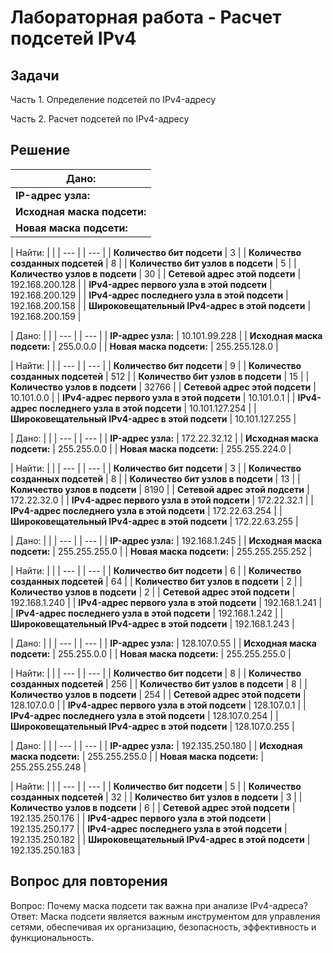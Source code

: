 # Лабораторная работа - Расчет подсетей IPv4

## Задачи

Часть 1. Определение подсетей по IPv4-адресу

Часть 2. Расчет подсетей по IPv4-адресу

## Решение

| Дано: |
| --- |
| **IP-адрес узла:** | 192.168.200.139 |
| **Исходная маска подсети:** | 255.255.255.0 |
| **Новая маска подсети:** | 255.255.255.224 |

| Найти: |     |
| --- |     | --- |
| **Количество бит подсети** | 3   |
| **Количество созданных подсетей** | 8   |
| **Количество бит узлов в подсети** | 5   |
| **Количество узлов в подсети** | 30  |
| **Сетевой адрес этой подсети** | 192.168.200.128 |
| **IPv4-адрес первого узла в этой подсети** | 192.168.200.129 |
| **IPv4-адрес последнего узла в этой подсети** | 192.168.200.158 |
| **Широковещательный IPv4-адрес в этой подсети** | 192.168.200.159 |

| Дано: |     |
| --- |     | --- |
| **IP-адрес узла:** | 10.101.99.228 |
| **Исходная маска подсети:** | 255.0.0.0 |
| **Новая маска подсети:** | 255.255.128.0 |

| Найти: |     |
| --- |     | --- |
| **Количество бит подсети** | 9   |
| **Количество созданных подсетей** | 512 |
| **Количество бит узлов в подсети** | 15  |
| **Количество узлов в подсети** | 32766 |
| **Сетевой адрес этой подсети** | 10.101.0.0 |
| **IPv4-адрес первого узла в этой подсети** | 10.101.0.1 |
| **IPv4-адрес последнего узла в этой подсети** | 10.101.127.254 |
| **Широковещательный IPv4-адрес в этой подсети** | 10.101.127.255 |

| Дано: |     |
| --- |     | --- |
| **IP-адрес узла:** | 172.22.32.12 |
| **Исходная маска подсети:** | 255.255.0.0 |
| **Новая маска подсети:** | 255.255.224.0 |

| Найти: |     |
| --- |     | --- |
| **Количество бит подсети** | 3   |
| **Количество созданных подсетей** | 8   |
| **Количество бит узлов в подсети** | 13  |
| **Количество узлов в подсети** | 8190 |
| **Сетевой адрес этой подсети** | 172.22.32.0 |
| **IPv4-адрес первого узла в этой подсети** | 172.22.32.1 |
| **IPv4-адрес последнего узла в этой подсети** | 172.22.63.254 |
| **Широковещательный IPv4-адрес в этой подсети** | 172.22.63.255 |

| Дано: |     |
| --- |     | --- |
| **IP-адрес узла:** | 192.168.1.245 |
| **Исходная маска подсети:** | 255.255.255.0 |
| **Новая маска подсети:** | 255.255.255.252 |

| Найти: |     |
| --- |     | --- |
| **Количество бит подсети** | 6   |
| **Количество созданных подсетей** | 64  |
| **Количество бит узлов в подсети** | 2   |
| **Количество узлов в подсети** | 2   |
| **Сетевой адрес этой подсети** | 192.168.1.240 |
| **IPv4-адрес первого узла в этой подсети** | 192.168.1.241 |
| **IPv4-адрес последнего узла в этой подсети** | 192.168.1.242 |
| **Широковещательный IPv4-адрес в этой подсети** | 192.168.1.243 |

| Дано: |     |
| --- |     | --- |
| **IP-адрес узла:** | 128.107.0.55 |
| **Исходная маска подсети:** | 255.255.0.0 |
| **Новая маска подсети:** | 255.255.255.0 |

| Найти: |     |
| --- |     | --- |
| **Количество бит подсети** | 8   |
| **Количество созданных подсетей** | 256 |
| **Количество бит узлов в подсети** | 8   |
| **Количество узлов в подсети** | 254 |
| **Сетевой адрес этой подсети** | 128.107.0.0 |
| **IPv4-адрес первого узла в этой подсети** | 128.107.0.1 |
| **IPv4-адрес последнего узла в этой подсети** | 128.107.0.254 |
| **Широковещательный IPv4-адрес в этой подсети** | 128.107.0.255 |

| Дано: |     |
| --- |     | --- |
| **IP-адрес узла:** | 192.135.250.180 |
| **Исходная маска подсети:** | 255.255.255.0 |
| **Новая маска подсети:** | 255.255.255.248 |

| Найти: |     |
| --- |     | --- |
| **Количество бит подсети** | 5   |
| **Количество созданных подсетей** | 32  |
| **Количество бит узлов в подсети** | 3   |
| **Количество узлов в подсети** | 6   |
| **Сетевой адрес этой подсети** | 192.135.250.176 |
| **IPv4-адрес первого узла в этой подсети** | 192.135.250.177 |
| **IPv4-адрес последнего узла в этой подсети** | 192.135.250.182 |
| **Широковещательный IPv4-адрес в этой подсети** | 192.135.250.183 |

## Вопрос для повторения

Вопрос: Почему маска подсети так важна при анализе IPv4-адреса?
Ответ: Маска подсети является важным инструментом для управления сетями, обеспечивая их организацию, безопасность, эффективность и функциональность.

